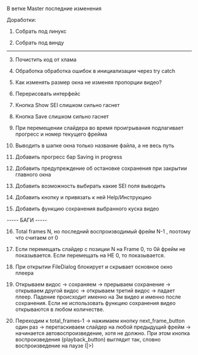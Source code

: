 В ветке  Master последние изменения


Доработки:

1. Собрать под линукс

2. Собрать под винду
--------------------

3. Почистить код от хлама

4. Обработка обработка ошибок в инициализации через try catch

5. Как изменять размер окна не изменяя пропорции видео?

6. Перерисовать интерфейс

7. Кнопка Show SEI слишком сильно гаснет

8. Кнопка Save слишком сильно гаснет

9. При перемещении слайдера во время проигрывания подлагивает прогресс и номер текущего фрейма

10. Выводить в шапке окна только название файла, а не весь путь
    
11. Добавить прогресс бар Saving in progress 

12. Добавить предупреждение об остановке сохранения при закрытии главного окна

13. Добавить возможность выбирать какие SEI поля выводить

14. Добавить кнопку и привязать к ней Help/Инструкцию 

15. Добавить функцию сохранения выбранного куска видео

----- БАГИ -----

16. Total frames N, но последний воспроизводимый фрейм N-1 , поотому что считаем от 0

17. Если перемещать слайдер с позиции N на Frame 0, то 0й фрейм не показывается. Если перемещать на НЕ 0, то показывается.

18. При открытии FileDialog блокирует и скрывает основное окно плеера

19. Открываем видос -> сохраняем -> прерываем сохранение -> открываем другой видос -> открываем третий видос -> падает плеер. Падение происходит именно на 3м видео и именно после сохранения. Если не использовать функцию сохранения видео открываются в любом количестве.

20. Переходим к total_frames-1 -> нажимаем кнопку next_frame_button один раз -> перетаскиваем слайдер на любой предыдущий фрейм -> начинается автовоспроизведение, хотя не должно. При этом кнопка воспроизведения (playback_button) выглядит так, словно воспроизведение на паузе (|>)
